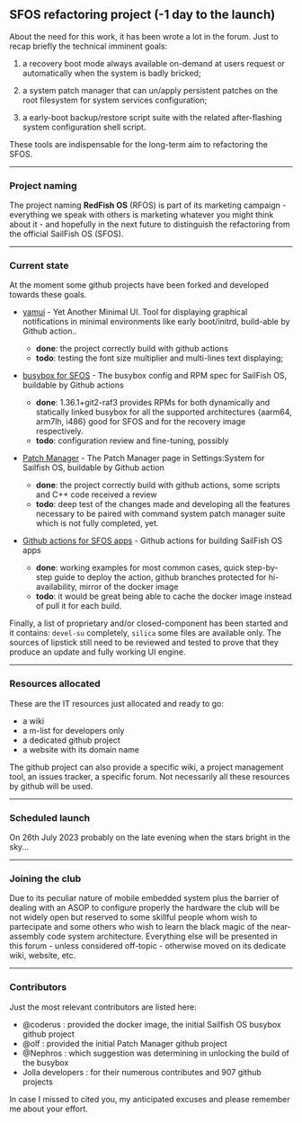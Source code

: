 ## SFOS refactoring project (-1 day to the launch)

About the need for this work, it has been wrote a lot in the forum. Just to recap briefly the technical imminent goals:

1. a recovery boot mode always available on-demand at users request or automatically when the system is badly bricked;

2. a system patch manager that can un/apply persistent patches on the root filesystem for system services configuration;

3. a early-boot backup/restore script suite with the related after-flashing system configuration shell script.

These tools are indispensable for the long-term aim to refactoring the SFOS.

---

### Project naming

The project naming **RedFish OS** (RFOS) is part of its marketing campaign - everything we speak with others is marketing whatever you might think about it - and hopefully in the next future to distinguish the refactoring from the official SailFish OS (SFOS).

---

### Current state

At the moment some github projects have been forked and developed towards these goals.

* [yamui](https://github.com/robang74/yamui) - Yet Another Minimal UI. Tool for displaying graphical notifications in minimal environments like early boot/initrd, build-able by Github action..
  * **done**: the project correctly build with github actions
  * **todo**: testing the font size multiplier and multi-lines text displaying;

* [busybox for SFOS](https://github.com/robang74/sailfish-os-busybox) - The busybox config and RPM spec for SailFish OS, buildable by Github actions
  * **done**: 1.36.1+git2-raf3 provides RPMs for both dynamically and statically linked busybox for all the supported architectures {aarm64, arm7lh, i486} good for SFOS and for the recovery image respectively.
  * **todo**: configuration review and fine-tuning, possibly

* [Patch Manager](https://github.com/robang74/patchmanager) - The Patch Manager page in Settings:System for Sailfish OS, buildable by Github action
  * **done**: the project correctly build with github actions, some scripts and C++ code received a review
  * **todo**: deep test of the changes made and developing all the features necessary to be paired with command system patch manager suite which is not fully completed, yet.

* [Github actions for SFOS apps](https://github.com/robang74/github-sfos-apps-build) - Github actions for building SailFish OS apps
  * **done**: working examples for most common cases, quick step-by-step guide to deploy the action, github branches protected for hi-availability, mirror of the docker image
  * **todo**: it would be great being able to cache the docker image instead of pull it for each build.

Finally, a list of proprietary and/or closed-component has been started and it contains: `devel-su` completely, `silica` some files are available only. The sources of lipstick still need to be reviewed and tested to prove that they produce an update and fully working UI engine.

---

### Resources allocated

These are the IT resources just allocated and ready to go:

* a wiki
* a m-list for developers only
* a dedicated github project
* a website with its domain name

The github project can also provide a specific wiki, a project management tool, an issues tracker, a specific forum. Not necessarily all these resources by github will be used.

---

### Scheduled launch

On 26th July 2023 probably on the late evening when the stars bright in the sky...

---

### Joining the club

Due to its peculiar nature of mobile embedded system plus the barrier of dealing with an ASOP to configure properly the hardware the club will be not widely open but reserved to some skillful people whom wish to partecipate and some others who wish to learn the black magic of the near-assembly code system architecture. Everything else will be presented in this forum - unless considered off-topic - otherwise moved on its dedicate wiki, website, etc.

---

### Contributors

Just the most relevant contributors are listed here:

* @coderus : provided the docker image, the initial Sailfish OS busybox github project
* @olf : provided the initial Patch Manager github project
* @Nephros : which suggestion was determining in unlocking the build of the busybox
* Jolla developers : for their numerous contributes and 907 github projects
 
In case I missed to cited you, my anticipated excuses and please remember me about your effort.

